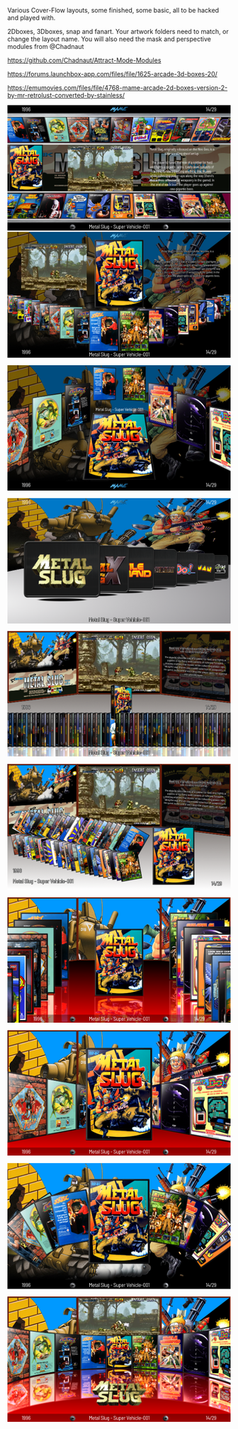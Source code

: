 Various Cover-Flow layouts, some finished, some basic, all to be hacked and played with.

2Dboxes, 3Dboxes, snap and fanart. Your artwork folders need to match, or change the layout name. You will also need the mask and perspective modules from @Chadnaut

https://github.com/Chadnaut/Attract-Mode-Modules

https://forums.launchbox-app.com/files/file/1625-arcade-3d-boxes-20/

https://emumovies.com/files/file/4768-mame-arcade-2d-boxes-version-2-by-mr-retrolust-converted-by-stainless/







![image alt](https://github.com/Tankman3737/Cover-Flow/blob/1dbd6acfb6339d0099699d3e9cdb2357f6f88084/Screens/CF1.png)
![image alt]( https://github.com/Tankman3737/Cover-Flow/blob/6202361dae2ce3800e34ea23d9c220ad0bfced3e/Screens/CF2.png)

![image alt]( https://github.com/Tankman3737/Cover-Flow/blob/6202361dae2ce3800e34ea23d9c220ad0bfced3e/Screens/CF3.png)

![image alt]( https://github.com/Tankman3737/Cover-Flow/blob/6202361dae2ce3800e34ea23d9c220ad0bfced3e/Screens/CF4.png)

![image alt]( https://github.com/Tankman3737/Cover-Flow/blob/6202361dae2ce3800e34ea23d9c220ad0bfced3e/Screens/CF5.png)

![image alt]( https://github.com/Tankman3737/Cover-Flow/blob/6202361dae2ce3800e34ea23d9c220ad0bfced3e/Screens/CF6.png)

![image alt]( https://github.com/Tankman3737/Cover-Flow/blob/6202361dae2ce3800e34ea23d9c220ad0bfced3e/Screens/CF7.png)

![image alt]( https://github.com/Tankman3737/Cover-Flow/blob/6202361dae2ce3800e34ea23d9c220ad0bfced3e/Screens/CF8.png)

![image alt]( https://github.com/Tankman3737/Cover-Flow/blob/6202361dae2ce3800e34ea23d9c220ad0bfced3e/Screens/CF9.png)

![image alt]( https://github.com/Tankman3737/Cover-Flow/blob/6202361dae2ce3800e34ea23d9c220ad0bfced3e/Screens/CF10.png)
